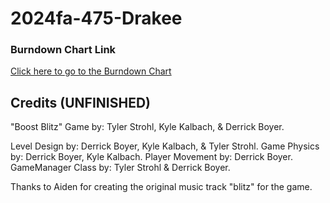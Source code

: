 # 2024fa-475-Drakee

### Burndown Chart Link
[Click here to go to the Burndown Chart](https://docs.google.com/spreadsheets/d/1YHXTL73ZKx8A0tN3nRwvQ3qpWWVK33i3mAL__OeXRUg/edit?usp=sharing)


Credits (UNFINISHED)
--------------------
"Boost Blitz" Game by: Tyler Strohl, Kyle Kalbach, & Derrick Boyer.

Level Design by: Derrick Boyer, Kyle Kalbach, & Tyler Strohl.
Game Physics by: Derrick Boyer, Kyle Kalbach.
Player Movement by: Derrick Boyer.
GameManager Class by: Tyler Strohl & Derrick Boyer.

Thanks to Aiden for creating the original music track "blitz" for the game.

